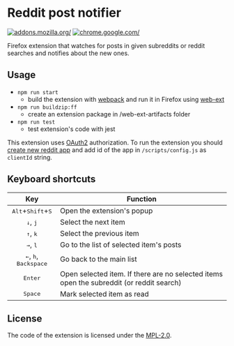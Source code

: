 # Reddit post notifier

[ ![addons.mozilla.org/](https://ffp4g1ylyit3jdyti1hqcvtb-wpengine.netdna-ssl.com/addons/files/2015/11/get-the-addon.png)](https://addons.mozilla.org/firefox/addon/reddit-post-notifier/)
[ ![chrome.google.com/](https://developer.chrome.com/webstore/images/ChromeWebStore_BadgeWBorder_v2_206x58.png)](https://chrome.google.com/webstore/detail/reddit-post-notifier/hoolgoecmeegpbidbbcefgkjegdejibd)

Firefox extension that watches for posts in given subreddits or reddit searches and notifies about the new ones.

## Usage

- `npm run start`
  - build the extension with [webpack](https://github.com/webpack/webpack) and run it in Firefox using [web-ext](https://github.com/mozilla/web-ext)
- `npm run buildzip:ff`
  - create an extension package in /web-ext-artifacts folder
- `npm run test`
  - test extension's code with jest

This extension uses [OAuth2](https://github.com/reddit-archive/reddit/wiki/OAuth2) authorization.  To run the extension you should [create new reddit app](https://www.reddit.com/prefs/apps/) and add id of the app in `/scripts/config.js` as `clientId` string.

## Keyboard shortcuts
| Key | Function |
|:---:| --- |
|<kbd>Alt</kbd>+<kbd>Shift</kbd>+<kbd>S</kbd> | Open the extension's popup |
|<kbd>&darr;</kbd>, <kbd>j</kbd>| Select the next item |
|<kbd>&uarr;</kbd>, <kbd>k</kbd>| Select the previous item |
|<kbd>&rarr;</kbd>, <kbd>l</kbd>  | Go to the list of selected item's posts |
|<kbd>&larr;</kbd>, <kbd>h</kbd>, <kbd>Backspace</kbd>  | Go back to the main list |
|<kbd>Enter</kbd>| Open selected item. If there are no selected items open the subreddit (or reddit search) |
|<kbd>Space</kbd>| Mark selected item as read |

## License

The code of the extension is licensed under the [MPL-2.0](LICENSE).

